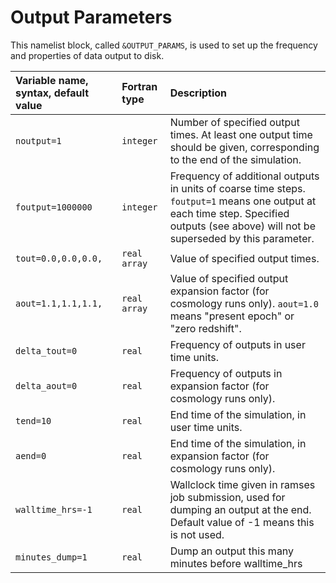 

# Output Parameters

This namelist block, called `&OUTPUT_PARAMS`, is used to set up the frequency and properties of data output to disk.
 
| Variable name, syntax, default value | Fortran type | Description |
|:---------------------------- |:------------- |:------------------------- |
| `noutput=1`  | `integer` | Number of specified output times.  At least one output time should be given, corresponding to the end of the simulation. |
| `foutput=1000000` | `integer` | Frequency of additional outputs in units of coarse time steps. `foutput=1` means one output at each time step. Specified outputs (see above) will not be superseded by this parameter. |
| `tout=0.0,0.0,0.0,` | `real array` | Value of specified output times. |
| `aout=1.1,1.1,1.1,` | `real array` | Value of specified output expansion factor (for cosmology runs only). `aout=1.0` means "present epoch" or "zero redshift". |
| `delta_tout=0` | `real` | Frequency of outputs in user time units. |
| `delta_aout=0` | `real` | Frequency of outputs in expansion factor (for cosmology runs only). |
| `tend=10` | `real` | End time of the simulation, in user time units. |
| `aend=0` | `real` | End time of the simulation, in expansion factor (for cosmology runs only). |
| `walltime_hrs=-1` | `real` | Wallclock time given in ramses job submission, used for dumping an output at the end. Default value of -1 means this is not used.|
| `minutes_dump=1` | `real` | Dump an output this many minutes before walltime_hrs |